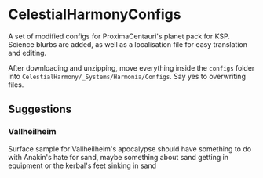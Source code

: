 # CelestialHarmonyConfigs

A set of modified configs for ProximaCentauri's planet pack for KSP. Science blurbs are added, as well as a localisation file for easy translation and editing. 

After downloading and unzipping, move everything inside the `configs` folder into `CelestialHarmony/_Systems/Harmonia/Configs`. Say yes to overwriting files.

## Suggestions

### Vallheilheim
Surface sample for Vallheilheim's apocalypse should have something to do with Anakin's hate for sand, maybe something about sand getting in equipment or the kerbal's feet sinking in sand
